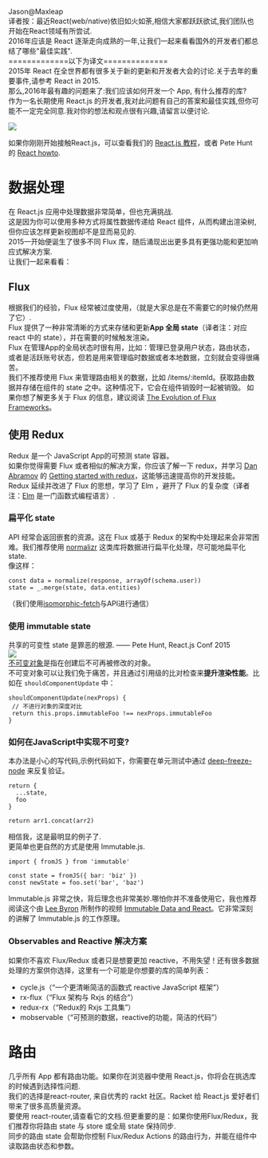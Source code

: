 Jason@Maxleap  
译者按：最近React(web/native)依旧如火如荼,相信大家都跃跃欲试,我们团队也开始在React领域有所尝试.  
2016年应该是 React 逐渐走向成熟的一年,让我们一起来看看国外的开发者们都总结了哪些"最佳实践".  
=============以下为译文==============  
2015年 React 在全世界都有很多关于新的更新和开发者大会的讨论.关于去年的重要事件,请参考 React in 2015.  
那么,2016年最有趣的问题来了:我们应该如何开发一个 App, 有什么推荐的库?  
作为一名长期使用 React.js 的开发者,我对此问题有自己的答案和最佳实践,但你可能不一定完全同意.我对你的想法和观点很有兴趣,请留言以便讨论.


![](https://risingstack-blog.s3.amazonaws.com/2016/Jan/react_best_practices-1453211146748.png)

如果你刚刚开始接触React.js，可以查看我们的 [React.js 教程](https://blog.risingstack.com/the-react-way-getting-started-tutorial/)，或者 Pete Hunt 的 [React howto](https://github.com/petehunt/react-howto).


# 数据处理
在 React.js 应用中处理数据非常简单，但也充满挑战.    
这是因为你可以使用多种方式将属性数据传递给 React 组件，从而构建出渲染树,但你应该怎样更新视图却不是显而易见的.  
2015一开始便诞生了很多不同 Flux 库，随后涌现出出更多具有更强功能和更加响应式解决方案.  
让我们一起来看看：  

## Flux
根据我们的经验，Flux 经常被过度使用，（就是大家总是在不需要它的时候仍然用了它）.  
Flux 提供了一种非常清晰的方式来存储和更新**App 全局 state**（译者注：对应 react 中的 state），并在需要的时候触发渲染。  
Flux 在管理App的全局状态时很有用，比如：管理已登录用户状态，路由状态，或者是活跃账号状态，但若是用来管理临时数据或者本地数据，立刻就会变得很痛苦。  
我们不推荐使用 Flux 来管理路由相关的数据，比如 /items/:itemId。获取路由数据并存储在组件的 state 之中。这种情况下，它会在组件销毁时一起被销毁。
如果你想了解更多关于 Flux 的信息，建议阅读 [The Evolution of Flux Frameworks](https://medium.com/@dan_abramov/the-evolution-of-flux-frameworks-6c16ad26bb31#.90lamiv5l)。

## 使用 Redux
Redux 是一个 JavaScript App的可预测 state 容器。  
如果你觉得需要 Flux 或者相似的解决方案，你应该了解一下 redux，并学习 [Dan Abramov](https://twitter.com/dan_abramov) 的 [Getting started with redux](https://egghead.io/series/getting-started-with-redux)，这能够迅速提高你的开发技能。  
Redux 延续并改进了 Flux 的思想，学习了 Elm ，避开了 Flux 的复杂度（译者注：[Elm](http://elm-lang.org) 是一门函数式编程语言）.  

### 扁平化 state
API 经常会返回嵌套的资源。这在 Flux 或基于 Redux 的架构中处理起来会非常困难。我们推荐使用 [normalizr](https://github.com/gaearon/normalizr) 这类库将数据进行扁平化处理，尽可能地扁平化state.  
像这样：  
```
const data = normalize(response, arrayOf(schema.user))
state = _.merge(state, data.entities)
```  
（我们使用[isomorphic-fetch](https://www.npmjs.com/package/isomorphic-fetch)与API进行通信）  

### 使用 immutable state
共享的可变性 state 是罪恶的根源. —— Pete Hunt, React.js Conf 2015  
![](https://risingstack-blog.s3.amazonaws.com/2016/Jan/immutable_logo_for_react_js_best_practices-1453211749818.png)  
[不可变对象](https://en.wikipedia.org/wiki/Immutable_object)是指在创建后不可再被修改的对象。  
不可变对象可以让我们免于痛苦，并且通过引用级的比对检查来**提升渲染性能**。比如在 ```shouldComponentUpdate``` 中：  
```
shouldComponentUpdate(nexProps) {
 // 不进行对象的深度对比
 return this.props.immutableFoo !== nexProps.immutableFoo
}
```

### 如何在JavaScript中实现不可变?
本办法是小心的写代码,示例代码如下，你需要在单元测试中通过 [deep-freeze-node](https://www.npmjs.com/package/deep-freeze-node) 来反复验证。
```
return {  
  ...state,
  foo
}
 
return arr1.concat(arr2)
```
相信我，这是最明显的例子了.  
更简单也更自然的方式是使用 Immutable.js.
```
import { fromJS } from 'immutable'

const state = fromJS({ bar: 'biz' })  
const newState = foo.set('bar', 'baz') 
```
Immutable.js 非常之快，背后理念也非常美妙.哪怕你并不准备使用它，我也推荐阅读这个由 [Lee Byron](https://twitter.com/leeb) 所制作的视频 [Immutable Data and React](https://www.youtube.com/watch?v=I7IdS-PbEgI)。它非常深刻的讲解了 Immutable.js 的工作原理。  

### Observables and Reactive 解决方案
如果你不喜欢 Flux/Redux 或者只是想要更加   reactive，不用失望！还有很多数据处理的方案供你选择，这里有一个可能是你想要的库的简单列表：
* cycle.js（“一个更清晰简洁的函数式 reactive JavaScript 框架”）
* rx-flux（“Flux 架构与 Rxjs 的结合”）
* redux-rx（“Redux的 Rxjs 工具集”）
* mobservable（“可预测的数据，reactive的功能，简洁的代码”）


# 路由
几乎所有 App 都有路由功能。如果你在浏览器中使用 React.js，你将会在挑选库的时候遇到选择性问题.  
我们的选择是react-router, 来自优秀的 rackt 社区。Racket 给 React.js 爱好者们带来了很多高质量资源。  
要使用 react-router,请查看它的文档.但更重要的是：如果你使用Flux/Redux，我们推荐你将路由 state 与 store 或全局 state 保持同步.  
同步的路由 state 会帮助你控制 Flux/Redux Actions 的路由行为，并能在组件中读取路由状态和参数。  

